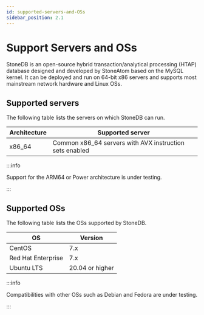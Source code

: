 ```yaml
---
id: supported-servers-and-OSs
sidebar_position: 2.1
---
```

# Support Servers and OSs
StoneDB is an open-source hybrid transaction/analytical processing (HTAP) database designed and developed by StoneAtom based on the MySQL kernel. It can be deployed and run on 64-bit x86 servers and supports most mainstream network hardware and Linux OSs.
## Supported servers
The following table lists the servers on which StoneDB can run.

| **Architecture** | **Supported server** |
| --- | --- |
| x86_64 | Common x86_64 servers with AVX instruction sets enabled |

:::info

Support for the ARM64 or Power architecture is under testing.

:::
## Supported OSs
The following table lists the OSs supported by StoneDB.

| **OS** | **Version** |
| --- | --- |
| CentOS | 7.x |
| Red Hat Enterprise | 7.x |
| Ubuntu LTS | 20.04 or higher |

:::info

Compatibilities with other OSs such as Debian and Fedora are under testing.

:::

